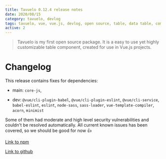 ```yaml
---
title: Tavuelo 0.12.4 release notes
date: 2020/08/15
category: tavuelo, devlog
tags: tavuelo, vue, vue.js, devlog, open source, table, data table, component, javascript, js, programming, release notes, changelog
active: 2
---
```


> Tavuelo is my first open source package. It is a easy to use yet highly customizable table component, created for use in Vue.js projects.

# Changelog

This release contains fixes for dependencies:

- main: `core-js`,

- dev: `@vue/cli-plugin-babel`, `@vue/cli-plugin-eslint`, `@vue/cli-service`, `babel-eslint`, `eslint`, `node-sass`, `sass-loader`, `vue-template-compiler`, `acorn`, `minimist`

Some of them had moderate and high level security vulnerabilities and couldn't be resolved automatically. All current known issues has been covered, so we should be good for now 👍

[Link to npm](https://www.npmjs.com/package/tavuelo)

[Link to github](https://github.com/lukaszkups/tavuelo)
